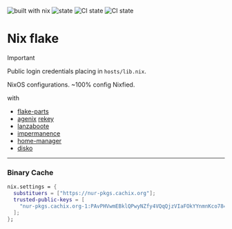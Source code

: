 ![built with nix](https://img.shields.io/static/v1?logo=nixos&logoColor=white&label=&message=Built%20with%20Nix&color=41439a)
![state](https://img.shields.io/badge/works-on%20my%20machines-FEDFE1)
![CI state](https://github.com/oluceps/nixos-config/actions/workflows/lint.yaml/badge.svg)
![CI state](https://github.com/oluceps/nixos-config/actions/workflows/sensitive.yaml/badge.svg)  

# Nix flake

> [!IMPORTANT]
> Public login credentials placing in `hosts/lib.nix`.

NixOS configurations. ~100% config Nixfied.

with

+ [flake-parts](https://github.com/hercules-ci/flake-parts)
+ [agenix](https://github.com/ryantm/agenix) [rekey](https://github.com/oddlama/agenix-rekey)
+ [lanzaboote](https://github.com/nix-community/lanzaboote)
+ [impermanence](https://github.com/nix-community/impermanence)
+ [home-manager](https://github.com/nix-community/home-manager)
+ [disko](https://github.com/nix-community/disko)

---

### Binary Cache

```nix
nix.settings = {
  substituers = ["https://nur-pkgs.cachix.org"];
  trusted-public-keys = [
    "nur-pkgs.cachix.org-1:PAvPHVwmEBklQPwyNZfy4VQqQjzVIaFOkYYnmnKco78="
  ];
};
```
